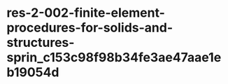 # res-2-002-finite-element-procedures-for-solids-and-structures-sprin_c153c98f98b34fe3ae47aae1eb19054d